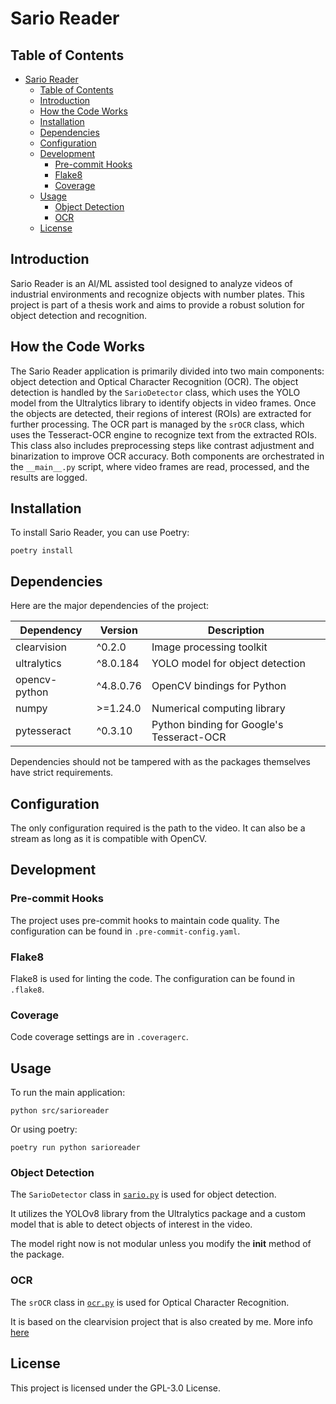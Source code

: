 # Sario Reader

## Table of Contents

- [Sario Reader](#sario-reader)
  - [Table of Contents](#table-of-contents)
  - [Introduction](#introduction)
  - [How the Code Works](#how-the-code-works)
  - [Installation](#installation)
  - [Dependencies](#dependencies)
  - [Configuration](#configuration)
  - [Development](#development)
    - [Pre-commit Hooks](#pre-commit-hooks)
    - [Flake8](#flake8)
    - [Coverage](#coverage)
  - [Usage](#usage)
    - [Object Detection](#object-detection)
    - [OCR](#ocr)
  - [License](#license)

## Introduction

Sario Reader is an AI/ML assisted tool designed to analyze videos of industrial environments and recognize objects with number plates. This project is part of a thesis work and aims to provide a robust solution for object detection and recognition.

## How the Code Works

The Sario Reader application is primarily divided into two main components: object detection and Optical Character Recognition (OCR). The object detection is handled by the `SarioDetector` class, which uses the YOLO model from the Ultralytics library to identify objects in video frames. Once the objects are detected, their regions of interest (ROIs) are extracted for further processing. The OCR part is managed by the `srOCR` class, which uses the Tesseract-OCR engine to recognize text from the extracted ROIs. This class also includes preprocessing steps like contrast adjustment and binarization to improve OCR accuracy. Both components are orchestrated in the `__main__.py` script, where video frames are read, processed, and the results are logged.

## Installation

To install Sario Reader, you can use Poetry:

```shell
poetry install
```

## Dependencies

Here are the major dependencies of the project:

| Dependency    | Version   | Description                               |
| ------------- | --------- | ----------------------------------------- |
| clearvision   | ^0.2.0    | Image processing toolkit                  |
| ultralytics   | ^8.0.184  | YOLO model for object detection           |
| opencv-python | ^4.8.0.76 | OpenCV bindings for Python                |
| numpy         | >=1.24.0  | Numerical computing library               |
| pytesseract   | ^0.3.10   | Python binding for Google's Tesseract-OCR |

Dependencies should not be tampered with as the packages themselves have strict requirements.

## Configuration

The only configuration required is the path to the video. It can also be a stream as long as it is compatible with OpenCV.

## Development

### Pre-commit Hooks

The project uses pre-commit hooks to maintain code quality. The configuration can be found in `.pre-commit-config.yaml`.

### Flake8

Flake8 is used for linting the code. The configuration can be found in `.flake8`.

### Coverage

Code coverage settings are in `.coveragerc`.

## Usage

To run the main application:

```shell
python src/sarioreader
```

Or using poetry:

```shell
poetry run python sarioreader
```

### Object Detection

The `SarioDetector` class in [`sario.py`](https://github.com/chmaikos/video-analysis-thesis/blob/main/src/sarioreader/sario.py) is used for object detection.

It utilizes the YOLOv8 library from the Ultralytics package and a custom model that is able to detect objects of interest in the video.

The model right now is not modular unless you modify the __init__ method of the package.

### OCR

The `srOCR` class in [`ocr.py`](https://github.com/chmaikos/video-analysis-thesis/blob/main/src/sarioreader/ocr.py) is used for Optical Character Recognition.

It is based on the clearvision project that is also created by me. More info [here](https://github.com/chmaikos/clearvision)

## License

This project is licensed under the GPL-3.0 License.
